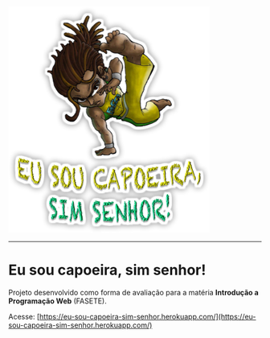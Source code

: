 ![Alt text](https://raw.githubusercontent.com/PedroPauloML/eu-sou-capoeira-sim-senhor/master/imagens/logo.png "Eu sou capoeira, sim senhor!")
___
# Eu sou capoeira, sim senhor!
Projeto desenvolvido como forma de avaliação para a matéria **Introdução a Programação Web** (FASETE).

Acesse: [https://eu-sou-capoeira-sim-senhor.herokuapp.com/](https://eu-sou-capoeira-sim-senhor.herokuapp.com/)
